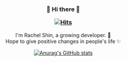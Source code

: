 <h3 align="center"> 👋 Hi there 👋 
 <br />
 
  [![Hits](https://hits.seeyoufarm.com/api/count/incr/badge.svg?url=https%3A%2F%2Fgithub.com%2Frachel490&count_bg=%23F50071&title_bg=%23494644&icon=&icon_color=%23EDDCDC&title=hits&edge_flat=false)](https://hits.seeyoufarm.com)

</h3>
<p align="center">
I'm Rachel Shin, a growing developer. 🌱 <br>
Hope to give positive changes in people's life ✨
 
<!-- stats  -->
 <div align="center">
  
[![Anurag's GitHub stats](https://github-readme-stats.vercel.app/api?username=rachel490)](https://github.com/anuraghazra/github-readme-stats)
  </div>
  
</p>
